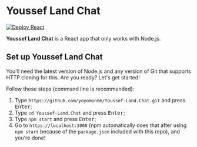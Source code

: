 # Youssef Land Chat
[![Deploy React](https://github.com/yoyomonem/Youssef-Land.Chat/actions/workflows/github-pages.yml/badge.svg "Website Deployment Status")](https://github.com/yoyomonem/Youssef-Land.Chat/actions/workflows/github-pages.yml)

__Youssef Land Chat__ is a React app that only works with Node.js.
## Set up Youssef Land Chat
You'll need the latest version of Node.js and any version of Git that supports HTTP cloning for this. Are you ready? Let's get started!

Follow these steps (command line is recommended):

1. Type `https://github.com/yoyomonem/Youssef-Land.Chat.git` and press <kbd>Enter</kbd>;
2. Type `cd Youssef-Land.Chat` and press <kbd>Enter</kbd>;
3. Type `npm start` and press <kbd>Enter</kbd>;
4. Go to `https://localhost:3000` (npm automatically does that after using `npm start` because of the `package.json` included with this repo), and you're done!
